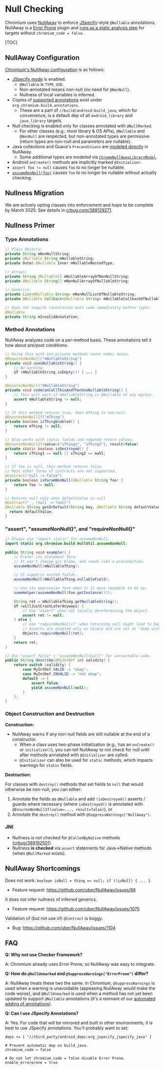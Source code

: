 # Null Checking

Chromium uses [NullAway] to enforce [JSpecify]-style `@Nullable` annotations.
NullAway is a [Error Prone] plugin and [runs as a static analysis step] for
targets without `chromium_code = false`.

[TOC]

[NullAway]: https://github.com/uber/NullAway
[JSpecify]: https://jspecify.dev/docs/user-guide/
[Error Prone]: https://errorprone.info/
[runs as a static analysis step]: /build/android/docs/static_analysis.md#ErrorProne

## NullAway Configuration

[Chromium's NullAway configuration] is as follows:
* [JSpecify mode] is enabled.
   * `@Nullable` is `TYPE_USE`.
   * Non-annotated means non-null (no need for `@NonNull`).
   * Nullness of local variables is inferred.
* Copies of [supported annotations] exist under
  `org.chromium.build.annotations`.
    * These are a part of `//build/android:build_java`, which for convenience,
      is a default dep of all `android_library` and `java_library` targets.
* Null checking is enabled only for classes annotated with `@NullMarked`.
   * For other classes (e.g.: most library & OS APIs), `@Nullable` and
     `@NonNull` are respected, but non-annotated types are permissive (return
     types are non-null and parameters are nullable).
* Java collections and Guava's `Preconditions` are [modeled directly] in
  NullAway.
    * Some additional types are modeled via [`ChromeNullAwayLibraryModel`].
* Android `onCreate()` methods are implicitly marked `@Initializer`.
* `assert foo != null` causes `foo` to no longer be nullable.
* [`assumeNonNull(foo)`] causes `foo` to no longer be nullable without actually
  checking.

[Chromium's NullAway configuration]: https://source.chromium.org/search?q=%22XepOpt:NullAway%22%20f:compile_java%20-f:third_party&sq=&ss=chromium
[JSpecify mode]: https://github.com/uber/NullAway/wiki/JSpecify-Support
[supported annotations]: https://github.com/uber/NullAway/wiki/Supported-Annotations
[`ChromeNullAwayLibraryModel`]: https://source.chromium.org/chromium/chromium/src/+/main:tools/android/errorprone_plugin/src/org/chromium/tools/errorprone/plugin/ChromeNullAwayLibraryModel.java
[modeled directly]: https://github.com/uber/NullAway/blob/HEAD/nullaway/src/main/java/com/uber/nullaway/handlers/LibraryModelsHandler.java
[`assumeNonNull(foo)`]: https://source.chromium.org/chromium/chromium/src/+/main:third_party/openscreen/src/build/android/java/src/org/chromium/build/NullUtil.java

## Nullness Migration

We are actively opting classes into enforcement and hope to be complete by
March 2025. See details in [crbug.com/389129271].

[crbug.com/389129271]: https://crbug.com/389129271

## Nullness Primer

### Type Annotations

```java
// Plain Objects:
private String mNonNullString;
private @Nullable String mNullableString;
private Outer.@Nullable Inner mNullableNestedType;

// Arrays:
private String @Nullable[] mNullableArrayOfNonNullString;
private @Nullable String[] mNonNullArrayOfNullableString;

// Generics:
private List<@Nullable String> mNonNullListOfNullableString;
private @Nullable Callback<@Nullable String> mNullableCallbackOfNullableString;

// Does not compile (annotation must come immediately before type):
@Nullable
private String mInvalidAnnotation;
```

### Method Annotations

NullAway analyzes code on a per-method basis. These annotations tell it how
about pre/post conditions:

```java
// Using this with non-private methods never makes sense.
@RequiresNonNull("mNullableString")
private void usesNullableString() {
    // No warning:
    if (mNullableString.isEmpty()) { ... }
}

@EnsuresNonNull("mNullableString")
private void codeCanCallThisAndThenUseNullableString() {
    // This will warn if mNullableString is @Nullable at any egress.
    assert mNullableString != null;
}

// If this method returns true, then mThing is non-null.
@EnsuresNonNullIf("mThing")
private boolean isThingEnabled() {
    return mThing != null;
}

// Also works with static fields and negated return values.
@EnsuresNonNullIf(value={"sThing1", "sThing2"}, result=false)
private static boolean isDestroyed() {
    return sThing1 == null || sThing2 == null;
}

// If foo is null, this method returns false.
// Most other forms of contracts are not supported.
@Contract("null -> false")
private boolean isParamNonNull(@Nullable String foo) {
    return foo != null;
}

// Returns null only when defaultValue is null
@Contract("_, !null -> !null")
@Nullable String getOrDefault(String key, @Nullable String defaultValue) {
  return defaultValue;
}
```

### "assert", "assumeNonNull()", and "requireNonNull()"

```java
// Always use "import static" for assumeNonNull.
import static org.chromium.build.NullUtil.assumeNonNull;

public String void example() {
    // Prefer its statement form.
    // It won't change git blame, and reads like a precondition.
    assumeNonNull(mNullableThing);

    // It supports nested fields.
    assumeNonNull(mNullableThing.nullableField);

    // Use its expression form when it is more readable to do so.
    someHelper(assumeNonNull(Foo.getInstance()));

    String ret = mNullableThing.getNullableString();
    if (willJustCrashLaterAnyways) {
        // Use "assert" when not locally dereferencing the object.
        assert ret != null;
    } else {
        // Use "requireNonNull()" when returning null might lead to bad things.
        // Asserts are enabled only on Canary and are set as "dump without crashing".
        Objects.requireNonNull(ret);
    }
    return ret;
}

// Use "assert false" + "assumeNonNull(null)" for unreachable code.
public String describe(@MyIntDef int validity) {
    return switch (validity) {
        case MyIntDef.VALID -> "okay";
        case MyIntDef.INVALID -> "not okay";
        default -> {
            assert false;
            yield assumeNonNull(null);
        }
    };
}
```

### Object Construction and Destruction

**Construction:**

* NullAway warns if any non-null fields are still nullable at the end of a
  constructor.
  * When a class uses two-phase initialization (e.g., has an `onCreate()` or
    `initialize()`), you can tell NullAway to not check for null until after
    methods annotated with `@Initializer` are called.
  * `@Initializer` can also be used for `static` methods, which impacts
    warnings for `static` fields.

**Destruction:**

For classes with `destroy()` methods that set fields to `null` that would
otherwise be non-null, you can either:

1) Annotate the fields as `@Nullable` and add `!isDestroyed()` asserts / guards
   where necessary (where `isDestroyed()` is annotated with
   `@EnsuresNonNullIf(value=..., result=false)`), or
2) Annotate the `destroy()` method with `@SuppressWarnings("NullAway")`.

### JNI

* Nullness is not checked for `@CalledByNative` methods ([crbug/389192501]).
* Nullness **is checked** via `assert` statements for Java->Native methods
  (when `@NullMarked` exists).

[crbug/389192501]: https://crbug.com/389192501

## NullAway Shortcomings

Does not work: `boolean isNull = thing == null; if (!isNull) { ... }`
* Feature request: https://github.com/uber/NullAway/issues/98

It does not infer nullness of inferred generics.
* Feature request: https://github.com/uber/NullAway/issues/1075

Validation of (but not use of) `@Contract` is buggy.
* Bug: https://github.com/uber/NullAway/issues/1104

## FAQ

**Q: Why not use Checker Framework?**

A: Chromium already uses Error Prone, so NullAway was easy to integrate.

**Q: How do `@NullUnmarked` and `@SuppressWarnings("ErrorProne")` differ?**

A: NullAway treats these two the same. In Chromium, `@SuppressWarnings` is used
when a warning is unavoidable (appeasing NullAway would make the code worse),
and `@NullUnmarked` is used when a method has not yet been updated to support
`@Nullable` annotations (it's a remnant of our [automated adding of
annotations]).

[automated adding of annotations]: https://docs.google.com/document/d/1KNKs7jI8uoBLfBq4HCuGTYPLuTOMgUEuKrzyCUFjEk8/edit?tab=t.0#heading=h.1y1pwesy8vhq

**Q: Can I use JSpecify Annotations?**

A: Yes. For code that will be mirrored and built in other environments, it is
best to use JSpecify annotations. You'll probably want to set:

```gn
deps += [ "//third_party/android_deps:org_jspecify_jspecify_java" ]

# Prevent automatic dep on build_java.
chromium_code = false

# Do not let chromium_code = false disable Error Prone.
enable_errorprone = true
```

